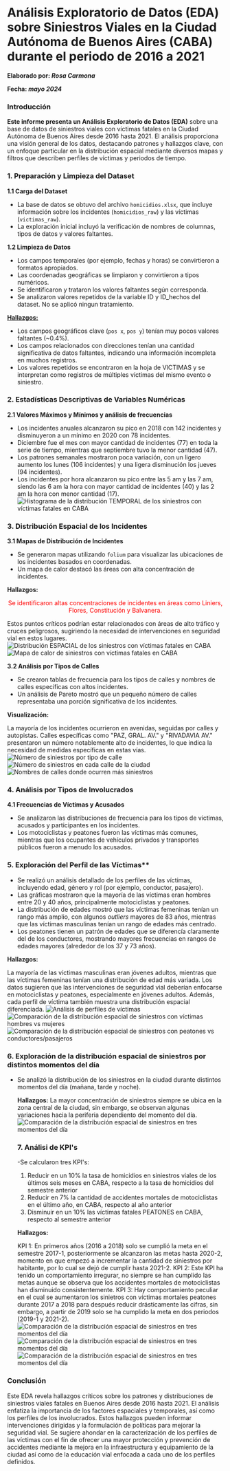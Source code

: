 # Análisis Exploratorio de Datos (EDA) sobre Siniestros Viales en la Ciudad Autónoma de Buenos Aires (CABA) durante el periodo de 2016 a 2021
**Elaborado por: *Rosa Carmona***

**Fecha: *mayo 2024***

### Introducción

**Este informe presenta un Análisis Exploratorio de Datos (EDA)** sobre una base de datos de siniestros viales con víctimas fatales en la Ciudad Autónoma de Buenos Aires desde 2016 hasta 2021. El análisis proporciona una visión general de los datos, destacando patrones y hallazgos clave, con un enfoque particular en la distribución espacial mediante diversos mapas y filtros que describen perfiles de víctimas y periodos de tiempo. 

### 1. Preparación y Limpieza del Dataset

**1.1 Carga del Dataset**

- La base de datos se obtuvo del archivo `homicidios.xlsx`, que incluye información sobre los incidentes (`homicidios_raw`) y las víctimas (`victimas_raw`).
- La exploración inicial incluyó la verificación de nombres de columnas, tipos de datos y valores faltantes.

**1.2 Limpieza de Datos**

- Los campos temporales (por ejemplo, fechas y horas) se convirtieron a formatos apropiados.
- Las coordenadas geográficas se limpiaron y convirtieron a tipos numéricos.
- Se identificaron y trataron los valores faltantes según corresponda.
- Se analizaron valores repetidos de la variable ID y ID_hechos del dataset. No se aplicó ningun tratamiento.

<u>**Hallazgos:**</u>

- Los campos geográficos clave (`pos x`, `pos y`) tenían muy pocos valores faltantes (~0.4%).
- Los campos relacionados con direcciones tenían una cantidad significativa de datos faltantes, indicando una información incompleta en muchos registros.
- Los valores repetidos se encontraron en la hoja de VICTIMAS y se interpretan como registros de múltiples víctimas del mismo evento o siniestro.

### 2. Estadísticas Descriptivas de Variables Numéricas

**2.1 Valores Máximos y Mínimos y análisis de frecuencias**

- Los incidentes anuales alcanzaron su pico en 2018 con 142 incidentes y disminuyeron a un mínimo en 2020 con 78 incidentes.
- Diciembre fue el mes con mayor cantidad de incidentes (77) en toda la serie de tiempo, mientras que septiembre tuvo la menor cantidad (47).
- Los patrones semanales mostraron poca variación, con un ligero aumento los lunes (106 incidentes) y una ligera disminución los jueves (94 incidentes).
- Los incidentes por hora alcanzaron su pico entre las 5 am y las 7 am, siendo las 6 am la hora con mayor cantidad de incidentes (40) y las 2 am la hora con menor cantidad (17).
![Histograma de la distribución TEMPORAL de los siniestros con víctimas fatales en CABA](Histograma_Distribucion_temporal_siniestros.png)


### 3. Distribución Espacial de los Incidentes

**3.1 Mapas de Distribución de Incidentes**

- Se generaron mapas utilizando `folium` para visualizar las ubicaciones de los incidentes basados en coordenadas.
- Un mapa de calor destacó las áreas con alta concentración de incidentes.

**Hallazgos:**

<div style="text-align:center">
    <span style="color:red">Se identificaron altas concentraciones de incidentes en áreas como Liniers, Flores, Constitución y Balvanera.</span>
</div>

Estos puntos críticos podrían estar relacionados con áreas de alto tráfico y cruces peligrosos, sugiriendo la necesidad de intervenciones en seguridad vial en estos lugares.
![Distribución ESPACIAL de los siniestros con víctimas fatales en CABA](Mapa_Distribucion_Espacial_General.gif)
![Mapa de calor de siniestros con víctimas fatales en CABA](Mapa_Heatmap_General.gif)

**3.2 Análisis por Tipos de Calles**

- Se crearon tablas de frecuencia para los tipos de calles y nombres de calles específicas con altos incidentes.
- Un análisis de Pareto mostró que un pequeño número de calles representaba una porción significativa de los incidentes.

**Visualización:**

La mayoría de los incidentes ocurrieron en avenidas, seguidas por calles y autopistas. Calles específicas como "PAZ, GRAL. AV." y "RIVADAVIA AV." presentaron un número notablemente alto de incidentes, lo que indica la necesidad de medidas específicas en estas vías.
![Número de siniestros por tipo de calle](Histograma_Tipos_calles.png)
![Número de siniestros en cada calle de la ciudad](Histograma_Top20_Calles.png)
![Nombres de calles donde ocurren más siniestros](Nube_palabras_calles.png)

### 4. Análisis por Tipos de Involucrados

**4.1 Frecuencias de Víctimas y Acusados**

- Se analizaron las distribuciones de frecuencia para los tipos de víctimas, acusados y participantes en los incidentes.
- Los motociclistas y peatones fueron las víctimas más comunes, mientras que los ocupantes de vehículos privados y transportes públicos fueron a menudo los acusados.

### 5. Exploración del Perfil de las Víctimas**

- Se realizó un análisis detallado de los perfiles de las víctimas, incluyendo edad, género y rol (por ejemplo, conductor, pasajero).
- Las gráficas mostraron que la mayoría de las víctimas eran hombres entre 20 y 40 años, principalmente motociclistas y peatones.
- La distribución de edades mostró que las víctimas femeninas tenían un rango más amplio, con algunos *outliers* mayores de 83 años, mientras que las víctimas masculinas tenían un rango de edades más centrado.
- Los peatones tienen un patrón de edades que se diferencía claramente del de los conductores, mostrando mayores frecuencias en rangos de edades mayores (alrededor de los 37 y 73 años).

**Hallazgos:**

La mayoría de las víctimas masculinas eran jóvenes adultos, mientras que las víctimas femeninas tenían una distribución de edad más variada. Los datos sugieren que las intervenciones de seguridad vial deberían enfocarse en motociclistas y peatones, especialmente en jóvenes adultos. Además, cada perfil de víctima también muestra una distribución espacial diferenciada.
![Análisis de perfiles de víctimas](Hist_BoxPlot_Perfil_Victimas.png)
![Comparación de la distribución espacial de siniestros con víctimas hombres vs mujeres](Distribucion_epacial_HombresMujeres.png)
![Comparación de la distribución espacial de siniestros con peatones vs conductores/pasajeros](Distribucion_epacial_PeatonesConductores.png)

### 6. Exploración de la distribución espacial de siniestros por distintos momentos del día

- Se analizó la distribución de los siniestros en la ciudad durante distintos momentos del día (mañana, tarde y noche).

  **Hallazgos:**
  La mayor concentración de siniestros siempre se ubica en la zona central de la ciudad, sin embargo, se observan algunas variaciones hacia la periferia dependiento del momento del día.
  ![Comparación de la distribución espacial de siniestros en tres momentos del día](Distribucion_espacial_Horas.png)

  ### 7. Análisi de KPI's

  -Se calcularon tres KPI's:
  1. Reducir en un 10% la tasa de homicidios en siniestros viales de los últimos seis meses en CABA, respecto a la tasa de homicidios del semestre anterior
  2. Reducir en 7% la cantidad de accidentes mortales de motociclistas en el último año, en CABA, respecto al año anterior
  3. Disminuir en un 10% las víctimas fatales PEATONES en CABA, respecto al semestre anterior

  **Hallazgos:**

  KPI 1: En primeros años (2016 a 2018) solo se cumplió la meta en el semestre 2017-1, posteriormente se alcanzaron las metas hasta 2020-2, momento en que empezó a incrementar la cantidad de siniestros por habitante, por lo cual se dejó de cumplir hasta 2021-2.
  KPI 2: Este KPI ha tenido un comportamiento irregurar, no siempre se han cumplido las metas aunque se observa que los accidentes mortales de motociclistas han disminuido consistentemente.
  KPI 3: Hay comportamiento peculiar en el cual se aumentaron los sinietros con víctimas mortales peatones durante 2017 a 2018 para después reducir drásticamente las cifras, sin embargo, a partir de 2019 solo se ha cumplido la meta en dos periodos (2019-1 y 2021-2).
  ![Comparación de la distribución espacial de siniestros en tres momentos del día](KPI01_Homicidios_visualizacion.png)
  ![Comparación de la distribución espacial de siniestros en tres momentos del día](KPI02_Motociclistas_visualizacion.png)
  ![Comparación de la distribución espacial de siniestros en tres momentos del día](KPI03_Peatones_visualizacion.png)
  
### Conclusión

Este EDA revela hallazgos críticos sobre los patrones y distribuciones de siniestros viales fatales en Buenos Aires desde 2016 hasta 2021. El análisis enfatiza la importancia de los factores espaciales y temporales, así como los perfiles de los involucrados. Estos hallazgos pueden informar intervenciones dirigidas y la formulación de políticas para mejorar la seguridad vial. Se sugiere ahondar en la caracterización de los perfiles de las víctimas con el fin de ofrecer una mayor protección y prevención de accidentes mediante la mejora en la infraestructura y equipamiento de la ciudad así como de la educación vial enfocada a cada uno de los perfiles definidos.
